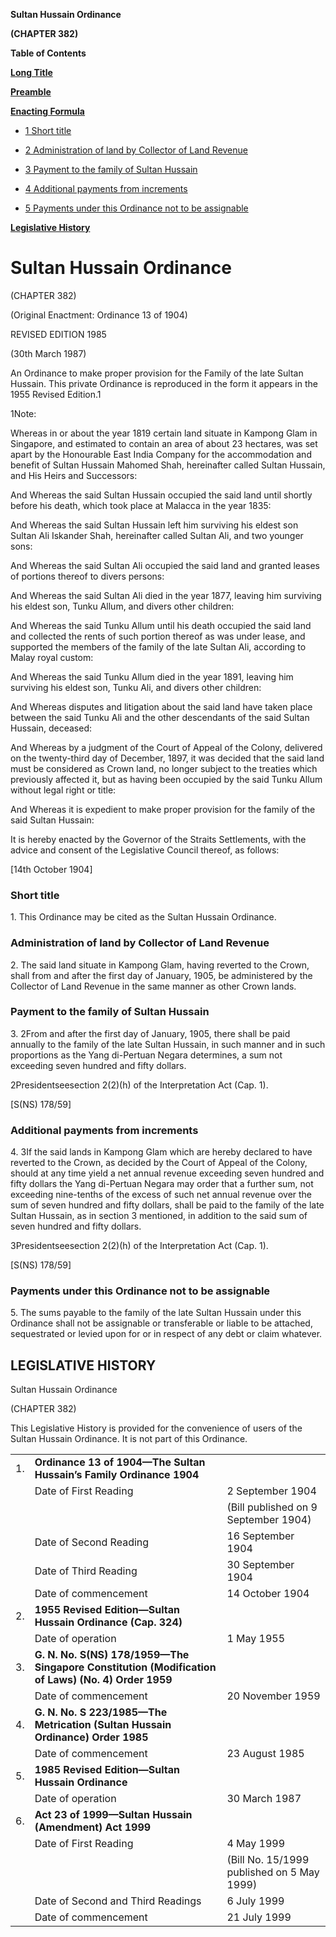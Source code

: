 **Sultan Hussain Ordinance**

**(CHAPTER 382)**

**Table of Contents**

[**Long Title**](#Sultan-Hussain-Ordinance)

[**Preamble**](#Preamble)

[**Enacting Formula**](#Enacting-Formula)

- [1 Short title](#Short-title)

- [2 Administration of land by Collector of Land Revenue](#Administration-of-land-by-Collector-of-Land-Revenue)

- [3 Payment to the family of Sultan Hussain](#Payment-to-the-family-of-Sultan-Hussain)

- [4 Additional payments from increments](#Additional-payments-from-increments)

- [5 Payments under this Ordinance not to be assignable](#Payments-under-this-Ordinance-not-to-be-assignable)

[**Legislative History**](#Legislative-History)

# Sultan Hussain Ordinance

(CHAPTER 382)

(Original Enactment: Ordinance 13 of 1904)

REVISED EDITION 1985

(30th March 1987)

An Ordinance to make proper provision for the Family of the late Sultan Hussain. This private Ordinance is reproduced in the form it appears in the 1955 Revised Edition.1

1Note:

Whereas in or about the year 1819 certain land situate in Kampong Glam in Singapore, and estimated to contain an area of about 23 hectares, was set apart by the Honourable East India Company for the accommodation and benefit of Sultan Hussain Mahomed Shah, hereinafter called Sultan Hussain, and His Heirs and Successors:

And Whereas the said Sultan Hussain occupied the said land until shortly before his death, which took place at Malacca in the year 1835:

And Whereas the said Sultan Hussain left him surviving his eldest son Sultan Ali Iskander Shah, hereinafter called Sultan Ali, and two younger sons:

And Whereas the said Sultan Ali occupied the said land and granted leases of portions thereof to divers persons:

And Whereas the said Sultan Ali died in the year 1877, leaving him surviving his eldest son, Tunku Allum, and divers other children:

And Whereas the said Tunku Allum until his death occupied the said land and collected the rents of such portion thereof as was under lease, and supported the members of the family of the late Sultan Ali, according to Malay royal custom:

And Whereas the said Tunku Allum died in the year 1891, leaving him surviving his eldest son, Tunku Ali, and divers other children:

And Whereas disputes and litigation about the said land have taken place between the said Tunku Ali and the other descendants of the said Sultan Hussain, deceased:

And Whereas by a judgment of the Court of Appeal of the Colony, delivered on the twenty-third day of December, 1897, it was decided that the said land must be considered as Crown land, no longer subject to the treaties which previously affected it, but as having been occupied by the said Tunku Allum without legal right or title:

And Whereas it is expedient to make proper provision for the family of the said Sultan Hussain:

It is hereby enacted by the Governor of the Straits Settlements, with the advice and consent of the Legislative Council thereof, as follows:

[14th October 1904]

### Short title

1\. This Ordinance may be cited as the Sultan Hussain Ordinance.

### Administration of land by Collector of Land Revenue

2\. The said land situate in Kampong Glam, having reverted to the Crown, shall from and after the first day of January, 1905, be administered by the Collector of Land Revenue in the same manner as other Crown lands.

### Payment to the family of Sultan Hussain

3\. 2From and after the first day of January, 1905, there shall be paid annually to the family of the late Sultan Hussain, in such manner and in such proportions as the Yang di-Pertuan Negara determines, a sum not exceeding seven hundred and fifty dollars.

2Presidentseesection 2(2)(h) of the Interpretation Act (Cap. 1).

[S(NS) 178/59]

### Additional payments from increments

4\. 3If the said lands in Kampong Glam which are hereby declared to have reverted to the Crown, as decided by the Court of Appeal of the Colony, should at any time yield a net annual revenue exceeding seven hundred and fifty dollars the Yang di-Pertuan Negara may order that a further sum, not exceeding nine-tenths of the excess of such net annual revenue over the sum of seven hundred and fifty dollars, shall be paid to the family of the late Sultan Hussain, as in section 3 mentioned, in addition to the said sum of seven hundred and fifty dollars.

3Presidentseesection 2(2)(h) of the Interpretation Act (Cap. 1).

[S(NS) 178/59]

### Payments under this Ordinance not to be assignable

5\. The sums payable to the family of the late Sultan Hussain under this Ordinance shall not be assignable or transferable or liable to be attached, sequestrated or levied upon for or in respect of any debt or claim whatever.

## LEGISLATIVE HISTORY

Sultan Hussain Ordinance

(CHAPTER 382)

This Legislative History is provided for the convenience of users of the Sultan Hussain Ordinance. It is not part of this Ordinance.

||||
|:-|:-|:-|
|1.|**Ordinance 13 of 1904—The Sultan Hussain’s Family Ordinance 1904**|
||Date of First Reading|2 September 1904|
|||(Bill published on 9 September 1904)|
||Date of Second Reading|16 September 1904|
||Date of Third Reading|30 September 1904|
||Date of commencement|14 October 1904|
|2.|**1955 Revised Edition—Sultan Hussain Ordinance (Cap. 324)**|
||Date of operation|1 May 1955|
|3.|**G. N. No. S(NS) 178/1959—The Singapore Constitution (Modification of Laws) (No. 4) Order 1959**|
||Date of commencement|20 November 1959|
|4.|**G. N. No. S 223/1985—The Metrication (Sultan Hussain Ordinance) Order 1985**|
||Date of commencement|23 August 1985|
|5.|**1985 Revised Edition—Sultan Hussain Ordinance**|
||Date of operation|30 March 1987|
|6.|**Act 23 of 1999—Sultan Hussain (Amendment) Act 1999**|
||Date of First Reading|4 May 1999|
|||(Bill No. 15/1999 published on 5 May 1999)|
||Date of Second and Third Readings|6 July 1999|
||Date of commencement|21 July 1999|
